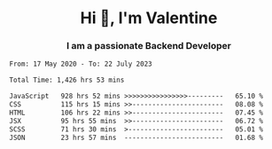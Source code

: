<h1 align="center">Hi 👋, I'm Valentine</h1>
<h3 align="center">I am a passionate Backend Developer</h3>
<!--START_SECTION:waka-->

```txt
From: 17 May 2020 - To: 22 July 2023

Total Time: 1,426 hrs 53 mins

JavaScript   928 hrs 52 mins >>>>>>>>>>>>>>>>---------   65.10 %
CSS          115 hrs 15 mins >>-----------------------   08.08 %
HTML         106 hrs 22 mins >>-----------------------   07.45 %
JSX          95 hrs 55 mins  >>-----------------------   06.72 %
SCSS         71 hrs 30 mins  >------------------------   05.01 %
JSON         23 hrs 57 mins  -------------------------   01.68 %
```

<!--END_SECTION:waka-->
